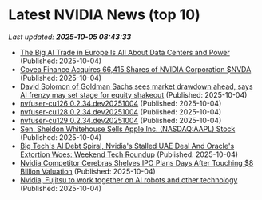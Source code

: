# Latest NVIDIA News (top 10)
_Last updated: **2025-10-05 08:43:33**_

- [The Big AI Trade in Europe Is All About Data Centers and Power](https://financialpost.com/pmn/business-pmn/the-big-ai-trade-in-europe-is-all-about-data-centers-and-power) (Published: 2025-10-04)
- [Covea Finance Acquires 66,415 Shares of NVIDIA Corporation $NVDA](https://www.etfdailynews.com/2025/10/04/covea-finance-acquires-66415-shares-of-nvidia-corporation-nvda/) (Published: 2025-10-04)
- [David Solomon of Goldman Sachs sees market drawdown ahead, says AI frenzy may set stage for equity shakeout](https://economictimes.indiatimes.com/markets/stocks/news/david-solomon-of-goldman-sachs-sees-market-drawdown-ahead-says-ai-frenzy-may-set-stage-for-equity-shakeout/articleshow/124304723.cms) (Published: 2025-10-04)
- [nvfuser-cu126 0.2.34.dev20251004](https://pypi.org/project/nvfuser-cu126/0.2.34.dev20251004/) (Published: 2025-10-04)
- [nvfuser-cu128 0.2.34.dev20251004](https://pypi.org/project/nvfuser-cu128/0.2.34.dev20251004/) (Published: 2025-10-04)
- [nvfuser-cu129 0.2.34.dev20251004](https://pypi.org/project/nvfuser-cu129/0.2.34.dev20251004/) (Published: 2025-10-04)
- [Sen. Sheldon Whitehouse Sells Apple Inc. (NASDAQ:AAPL) Stock](https://www.etfdailynews.com/2025/10/04/sen-sheldon-whitehouse-sells-apple-inc-nasdaqaapl-stock/) (Published: 2025-10-04)
- [Big Tech's AI Debt Spiral, Nvidia's Stalled UAE Deal And Oracle's Extortion Woes: Weekend Tech Roundup](https://biztoc.com/x/bd8c147510f8825d) (Published: 2025-10-04)
- [Nvidia Competitor Cerebras Shelves IPO Plans Days After Touching $8 Billion Valuation](https://biztoc.com/x/898c05aaa95ad79f) (Published: 2025-10-04)
- [Nvidia, Fujitsu to work together on AI robots and other technology](https://japantoday.com/category/tech/nvidia-and-fujitsu-agree-to-work-together-on-ai-robots-and-other-technology) (Published: 2025-10-04)
